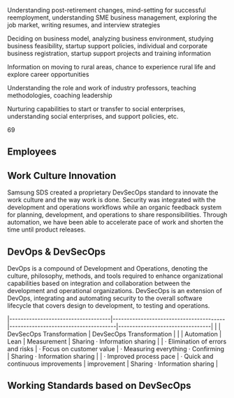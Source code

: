 Understanding post-retirement changes, mind-setting for successful reemployment, understanding SME business management, exploring the job market, writing resumes, and interview strategies

Deciding on business model, analyzing business environment, studying business feasibility, startup support policies, individual and corporate business registration, startup support projects and training information

Information on moving to rural areas, chance to experience rural life and explore career opportunities

Understanding the role and work of industry professors, teaching methodologies, coaching leadership

Nurturing capabilities to start or transfer to social enterprises, understanding social enterprises, and support policies, etc.

69

## **Employees**

## **Work Culture Innovation**

Samsung SDS created a proprietary DevSecOps standard to innovate the work culture and the way work is done. Security was integrated with the development and operations workflows while an organic feedback system for planning, development, and operations to share responsibilities. Through automation, we have been able to accelerate pace of work and shorten the time until product releases.

## **DevOps & DevSecOps**

DevOps is a compound of Development and Operations, denoting the culture, philosophy, methods, and tools required to enhance organizational capabilities based on integration and collaboration between the development and operational organizations. DevSecOps is an extension of DevOps, integrating and automating security to the overall software lifecycle that covers design to development, to testing and operations.

|------------------------------------|----------------------------------------|--------------------------------------|---------------------------------|
|                                    | DevSecOps Transformation               | DevSecOps Transformation             |                                 |
| Automation                         | Lean                                   | Measurement                          | Sharing  · Information  sharing |
| · Elimination of  errors and risks | · Focus on   customer value            | · Measuring  everything · Confirming | Sharing  · Information  sharing |
| · Improved   process pace          | · Quick and   continuous  improvements | improvement                          | Sharing  · Information  sharing |

## **Working Standards based on DevSecOps**